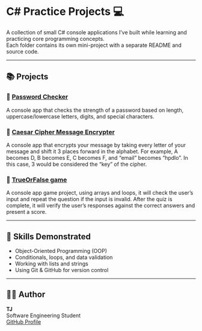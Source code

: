 # C# Practice Projects 💻

A collection of small C# console applications I’ve built while learning and practicing core programming concepts.  
Each folder contains its own mini-project with a separate README and source code.

---

## 📚 Projects

### 🔐 [Password Checker](./PasswordChecker)
A console app that checks the strength of a password based on length, uppercase/lowercase letters, digits, and special characters.

### 🔐 [Caesar Cipher Message Encrypter](./Caesar-Cipher)
A console app that encrypts your message by taking every letter of your message and shift it 3 places forward in the alphabet. For example, A becomes D, B becomes E, C becomes F, and “email” becomes “hpdlo”. In this case, 3 would be considered the “key” of the cipher.

### 🔐 [TrueOrFalse game](./TrueOrFalse)
A console app game  project, using arrays and loops, it will check the user’s input and repeat the question if the input is invalid. After the quiz is complete, it will verify the user’s responses against the correct answers and present a score.

---

## 🧠 Skills Demonstrated
- Object-Oriented Programming (OOP)
- Conditionals, loops, and data validation
- Working with lists and strings
- Using Git & GitHub for version control

---

## 🧑‍💻 Author
**TJ**  
Software Engineering Student  
[GitHub Profile](https://github.com/Theo-Asamp)
